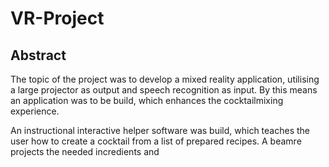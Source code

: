 # VR-Project

## Abstract
The topic of the project was to develop a mixed reality application, utilising a large projector as output and speech recognition as input. By this means an application was to be build, which enhances the cocktailmixing experience.

An instructional interactive helper software was build, which teaches the user how to create a cocktail from a list of prepared recipes. A beamre projects the needed incredients and 
